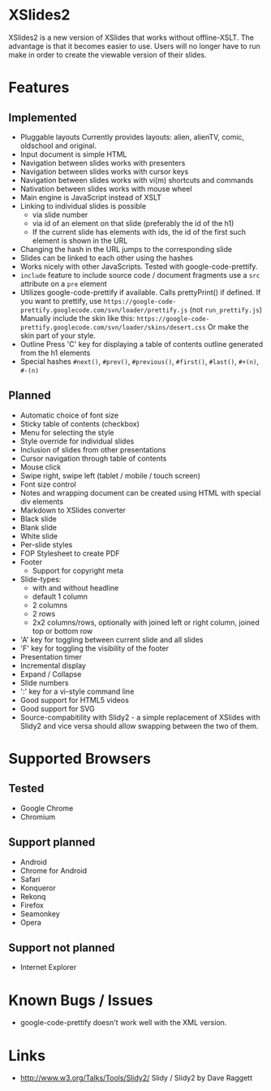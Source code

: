 # XSlides2

XSlides2 is a new version of XSlides that works without offline-XSLT.
The advantage is that it becomes easier to use.
Users will no longer have to run make in order to create the viewable version of their slides.

# Features

## Implemented
- Pluggable layouts
  Currently provides layouts: alien, alienTV, comic, oldschool and original.
- Input document is simple HTML
- Navigation between slides works with presenters
- Navigation between slides works with cursor keys
- Navigation between slides works with vi(m) shortcuts and commands
- Nativation between slides works with mouse wheel
- Main engine is JavaScript instead of XSLT
- Linking to individual slides is possible
  - via slide number
  - via id of an element on that slide (preferably the id of the h1)
  - If the current slide has elements with ids, the id of the first such element is shown in the URL
- Changing the hash in the URL jumps to the corresponding slide
- Slides can be linked to each other using the hashes
- Works nicely with other JavaScripts.
  Tested with google-code-prettify.
- `include` feature to include source code / document fragments
  use a `src` attribute on a `pre` element
- Utilizes google-code-prettify if available.
  Calls prettyPrint() if defined.
  If you want to prettify, use `https://google-code-prettify.googlecode.com/svn/loader/prettify.js` (not `run_prettify.js`)
  Manually include the skin like this: `https://google-code-prettify.googlecode.com/svn/loader/skins/desert.css`
  Or make the skin part of your style.
- Outline
  Press 'C' key for displaying a table of contents outline generated from the h1 elements
- Special hashes `#next()`, `#prev()`, `#previous()`, `#first()`, `#last()`, `#+(n)`, `#-(n)`

## Planned
- Automatic choice of font size
- Sticky table of contents (checkbox)
- Menu for selecting the style
- Style override for individual slides
- Inclusion of slides from other presentations
- Cursor navigation through table of contents
- Mouse click
- Swipe right, swipe left (tablet / mobile / touch screen)
- Font size control
- Notes and wrapping document can be created using HTML with special div elements
- Markdown to XSlides converter
- Black slide
- Blank slide
- White slide
- Per-slide styles
- FOP Stylesheet to create PDF
- Footer
  - Support for copyright meta
- Slide-types:
  - with and without headline
  - default 1 column
  - 2 columns
  - 2 rows
  - 2x2 columns/rows, optionally with joined left or right column, joined top or bottom row
- 'A' key for toggling between current slide and all slides
- 'F' key for toggling the visibility of the footer
- Presentation timer
- Incremental display
- Expand / Collapse
- Slide numbers
- ':' key for a vi-style command line
- Good support for HTML5 videos
- Good support for SVG
- Source-compabitility with Slidy2 - a simple replacement of XSlides with Slidy2 and vice versa should allow swapping between the two of them.

# Supported Browsers

## Tested
- Google Chrome
- Chromium

## Support planned
- Android
- Chrome for Android
- Safari
- Konqueror
- Rekonq
- Firefox
- Seamonkey
- Opera

## Support not planned
- Internet Explorer

# Known Bugs / Issues
- google-code-prettify doesn't work well with the XML version.

# Links
- http://www.w3.org/Talks/Tools/Slidy2/ Slidy / Slidy2 by Dave Raggett
